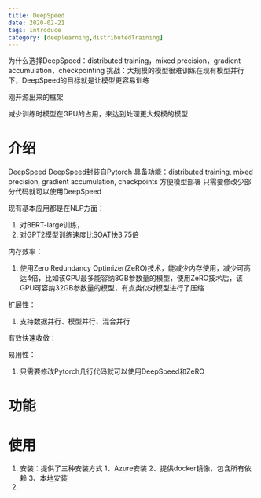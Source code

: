 ```yaml
---
title: DeepSpeed
date: 2020-02-21
tags: introduce
category: [deeplearning,distributedTraining]
---
```


为什么选择DeepSpeed：distributed training，mixed precision，gradient accumulation，checkpointing
挑战：大规模的模型很难训练在现有模型并行下，DeepSpeed的目标就是让模型更容易训练

刚开源出来的框架

减少训练时模型在GPU的占用，来达到处理更大规模的模型

# 介绍
DeepSpeed
DeepSpeed封装自Pytorch
具备功能：distributed training, mixed precision, gradient accumulation, checkpoints 方便模型部署
只需要修改少部分代码就可以使用DeepSpeed

现有基本应用都是在NLP方面：
1. 对BERT-large训练，
2. 对GPT2模型训练速度比SOAT快3.75倍

内存效率：
1. 使用Zero Redundancy Optimizer(ZeRO)技术，能减少内存使用，减少可高达4倍，比如该GPU最多能容纳8GB参数量的模型，使用ZeRO技术后，该GPU可容纳32GB参数量的模型，有点类似对模型进行了压缩

扩展性：
1. 支持数据并行、模型并行、混合并行

有效快速收敛：

易用性：
1. 只需要修改Pytorch几行代码就可以使用DeepSpeed和ZeRO

# 功能

# 使用
1. 安装：提供了三种安装方式
	1、Azure安装
	2、提供docker镜像，包含所有依赖
	3、本地安装
2. 
